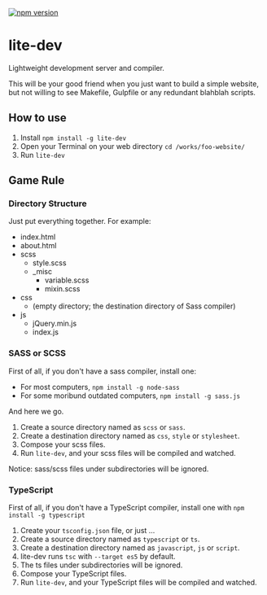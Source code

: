 [![npm version](https://badge.fury.io/js/lite-dev.svg)](https://www.npmjs.com/package/lite-dev)

# lite-dev

Lightweight development server and compiler.

This will be your good friend when you just want to build a simple website, but not willing to see Makefile, Gulpfile or any redundant blahblah scripts.

## How to use

1. Install `npm install -g lite-dev`
2. Open your Terminal on your web directory `cd /works/foo-website/` 
3. Run `lite-dev`

## Game Rule

### Directory Structure

Just put everything together. For example:

- index.html
- about.html
- scss
  - style.scss
  - _misc
    - variable.scss
    - mixin.scss
- css
  - (empty directory; the destination directory of Sass compiler)
- js
  - jQuery.min.js
  - index.js

### SASS or SCSS

First of all, if you don't have a sass compiler, install one:

- For most computers, `npm install -g node-sass`
- For some moribund outdated computers, `npm install -g sass.js`

And here we go.
   
1. Create a source directory named as `scss` or `sass`.
2. Create a destination directory named as `css`, `style` or `stylesheet`.
3. Compose your scss files.
4. Run `lite-dev`, and your scss files will be compiled and watched.

Notice: sass/scss files under subdirectories will be ignored.

### TypeScript

First of all, if you don't have a TypeScript compiler, install one with `npm install -g typescript`

1. Create your `tsconfig.json` file, or just ... 
  1. Create a source directory named as `typescript` or `ts`.
  2. Create a destination directory named as `javascript`, `js` or `script`.
  3. lite-dev runs `tsc` with `--target es5` by default.
  4. The ts files under subdirectories will be ignored.
2. Compose your TypeScript files.
3. Run `lite-dev`, and your TypeScript files will be compiled and watched.
